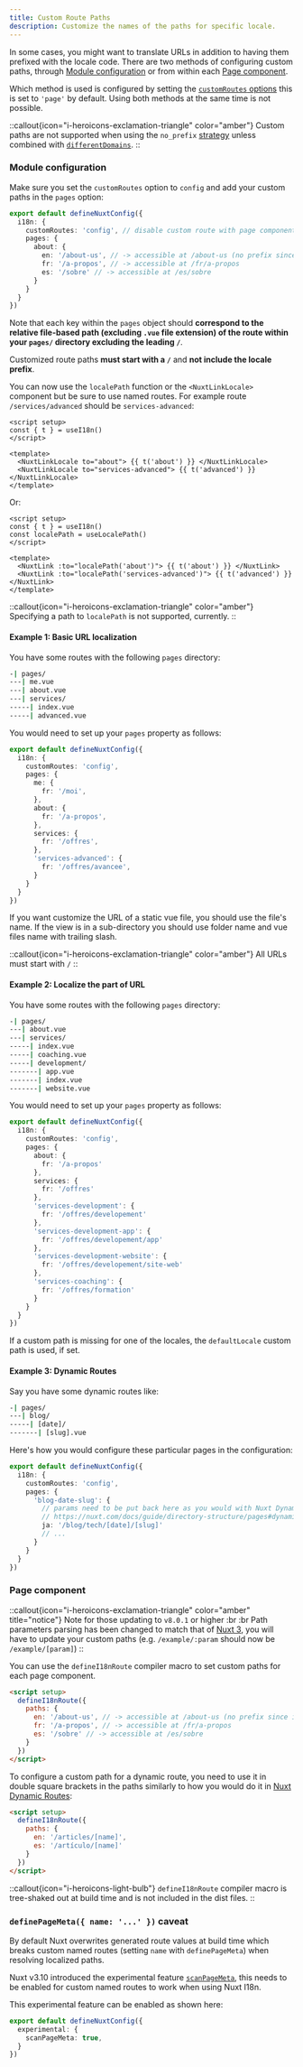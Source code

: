 ```yaml
---
title: Custom Route Paths
description: Customize the names of the paths for specific locale.
---
```


In some cases, you might want to translate URLs in addition to having them prefixed with the locale code. There are two methods of configuring custom paths, through [Module configuration](#module-configuration) or from within each [Page component](#page-component).

Which method is used is configured by setting the [`customRoutes` options](/docs/options/routing#customroutes) this is set to `'page'` by default. Using both methods at the same time is not possible.

::callout{icon="i-heroicons-exclamation-triangle" color="amber"}
Custom paths are not supported when using the `no_prefix` [strategy](/docs/guide) unless combined with [`differentDomains`](/docs/guide/different-domains).
::

### Module configuration

Make sure you set the `customRoutes` option to `config` and add your custom paths in the `pages` option:

```ts [nuxt.config.ts]
export default defineNuxtConfig({
  i18n: {
    customRoutes: 'config', // disable custom route with page components
    pages: {
      about: {
        en: '/about-us', // -> accessible at /about-us (no prefix since it's the default locale)
        fr: '/a-propos', // -> accessible at /fr/a-propos
        es: '/sobre' // -> accessible at /es/sobre
      }
    }
  }
})
```

Note that each key within the `pages` object should **correspond to the relative file-based path (excluding `.vue` file extension) of the route within your `pages/` directory excluding the leading `/`**.

Customized route paths **must start with a `/`** and **not include the locale prefix**.

You can now use the `localePath` function or the `<NuxtLinkLocale>` component but be sure to use named routes. For example route `/services/advanced` should be `services-advanced`:

```vue
<script setup>
const { t } = useI18n()
</script>

<template>
  <NuxtLinkLocale to="about"> {{ t('about') }} </NuxtLinkLocale>
  <NuxtLinkLocale to="services-advanced"> {{ t('advanced') }} </NuxtLinkLocale>
</template>
```

Or:

```vue
<script setup>
const { t } = useI18n()
const localePath = useLocalePath()
</script>

<template>
  <NuxtLink :to="localePath('about')"> {{ t('about') }} </NuxtLink>
  <NuxtLink :to="localePath('services-advanced')"> {{ t('advanced') }} </NuxtLink>
</template>
```

::callout{icon="i-heroicons-exclamation-triangle" color="amber"}
Specifying a path to `localePath` is not supported, currently.
::

#### Example 1: Basic URL localization

You have some routes with the following `pages` directory:

```bash
-| pages/
---| me.vue
---| about.vue
---| services/
-----| index.vue
-----| advanced.vue
```

You would need to set up your `pages` property as follows:

```ts [nuxt.config.ts]
export default defineNuxtConfig({
  i18n: {
    customRoutes: 'config',
    pages: {
      me: {
        fr: '/moi',
      },
      about: {
        fr: '/a-propos',
      },
      services: {
        fr: '/offres',
      },
      'services-advanced': {
        fr: '/offres/avancee',
      }
    }
  }
})
```

If you want customize the URL of a static vue file, you should use the file's name.
If the view is in a sub-directory you should use folder name and vue files name with trailing slash.

::callout{icon="i-heroicons-exclamation-triangle" color="amber"}
All URLs must start with `/`
::

#### Example 2: Localize the part of URL

You have some routes with the following `pages` directory:

```bash
-| pages/
---| about.vue
---| services/
-----| index.vue
-----| coaching.vue
-----| development/
-------| app.vue
-------| index.vue
-------| website.vue
```

You would need to set up your `pages` property as follows:

```ts [nuxt.config.ts]
export default defineNuxtConfig({
  i18n: {
    customRoutes: 'config',
    pages: {
      about: {
        fr: '/a-propos'
      },
      services: {
        fr: '/offres'
      },
      'services-development': {
        fr: '/offres/developement'
      },
      'services-development-app': {
        fr: '/offres/developement/app'
      },
      'services-development-website': {
        fr: '/offres/developement/site-web'
      },
      'services-coaching': {
        fr: '/offres/formation'
      }
    }
  }
})
```

If a custom path is missing for one of the locales, the `defaultLocale` custom path is used, if set.

#### Example 3: Dynamic Routes

Say you have some dynamic routes like:

```bash
-| pages/
---| blog/
-----| [date]/
-------| [slug].vue
```

Here's how you would configure these particular pages in the configuration:

```ts [nuxt.config.ts]
export default defineNuxtConfig({
  i18n: {
    customRoutes: 'config',
    pages: {
      'blog-date-slug': {
        // params need to be put back here as you would with Nuxt Dynamic Routes
        // https://nuxt.com/docs/guide/directory-structure/pages#dynamic-routes
        ja: '/blog/tech/[date]/[slug]'
        // ...
      }
    }
  }
})
```

### Page component

::callout{icon="i-heroicons-exclamation-triangle" color="amber" title="notice"}
Note for those updating to `v8.0.1` or higher
:br :br
Path parameters parsing has been changed to match that of [Nuxt 3](https://nuxt.com/docs/guide/directory-structure/pages#dynamic-routes), you will have to update your custom paths (e.g. `/example/:param` should now be `/example/[param]`)
::

You can use the `defineI18nRoute` compiler macro to set custom paths for each page component.

```html {}[pages/about.vue]
<script setup>
  defineI18nRoute({
    paths: {
      en: '/about-us', // -> accessible at /about-us (no prefix since it's the default locale)
      fr: '/a-propos', // -> accessible at /fr/a-propos
      es: '/sobre' // -> accessible at /es/sobre
    }
  })
</script>
```

To configure a custom path for a dynamic route, you need to use it in double square brackets in the paths similarly to how you would do it in [Nuxt Dynamic Routes](https://nuxt.com/docs/guide/directory-structure/pages#dynamic-routes):

```html {}[pages/articles/[name\\].vue]
<script setup>
  defineI18nRoute({
    paths: {
      en: '/articles/[name]',
      es: '/artículo/[name]'
    }
  })
</script>
```

::callout{icon="i-heroicons-light-bulb"}
`defineI18nRoute` compiler macro is tree-shaked out at build time and is not included in the dist files.
::


### `definePageMeta({ name: '...' })` caveat

By default Nuxt overwrites generated route values at build time which breaks custom named routes (setting `name` with `definePageMeta`) when resolving localized paths.

Nuxt v3.10 introduced the experimental feature [`scanPageMeta`](https://nuxt.com/docs/guide/going-further/experimental-features#scanpagemeta), this needs to be enabled for custom named routes to work when using Nuxt I18n.

This experimental feature can be enabled as shown here:

```typescript {}[nuxt.config.ts]
export default defineNuxtConfig({
  experimental: {
    scanPageMeta: true,
  }
})
```
